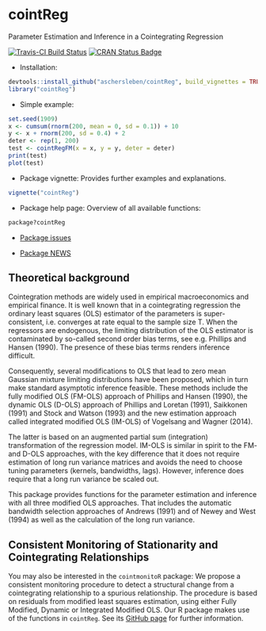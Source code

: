 # cointReg

Parameter Estimation and Inference in a Cointegrating Regression

[![Travis-CI Build Status](https://travis-ci.org/aschersleben/cointReg.svg?branch=master)](https://travis-ci.org/aschersleben/cointReg)
[![CRAN Status Badge](http://www.r-pkg.org/badges/version/cointReg)](https://cran.r-project.org/package=cointReg)

* Installation:
```r
devtools::install_github("aschersleben/cointReg", build_vignettes = TRUE)
library("cointReg")
```

* Simple example:
```r
set.seed(1909)
x <- cumsum(rnorm(200, mean = 0, sd = 0.1)) + 10
y <- x + rnorm(200, sd = 0.4) + 2
deter <- rep(1, 200)
test <- cointRegFM(x = x, y = y, deter = deter)
print(test)
plot(test)
```

* Package vignette: Provides further examples and explanations.
```r
vignette("cointReg")
```

* Package help page: Overview of all available functions:
```r
package?cointReg
```

* [Package issues](https://github.com/aschersleben/cointReg/issues)

* [Package NEWS](https://github.com/aschersleben/cointReg/blob/master/inst/NEWS.md)


## Theoretical background

Cointegration methods are widely used in empirical macroeconomics and empirical finance. It is well known that in a cointegrating regression the ordinary least squares (OLS) estimator of the parameters is super-consistent, i.e. converges at rate equal to the sample size T. When the regressors are endogenous, the limiting distribution of the OLS estimator is contaminated by so-called second order bias terms, see e.g. Phillips and Hansen (1990). The presence of these bias terms renders inference difficult.

Consequently, several modifications to OLS that lead to zero mean Gaussian mixture limiting distributions have been proposed, which in turn make standard asymptotic inference feasible. These methods include the fully modified OLS (FM-OLS) approach of Phillips and Hansen (1990), the dynamic OLS (D-OLS) approach of Phillips and Loretan (1991), Saikkonen (1991) and Stock and Watson (1993) and the new estimation approach called integrated modified OLS (IM-OLS) of Vogelsang and Wagner (2014).

The latter is based on an augmented partial sum (integration) transformation of the regression model. IM-OLS is similar in spirit to the FM- and D-OLS approaches, with the key difference that it does not require estimation of long run variance matrices and avoids the need to choose tuning parameters (kernels, bandwidths, lags). However, inference does require that a long run variance be scaled out.

This package provides functions for the parameter estimation and inference with all three modified OLS approaches. That includes the automatic bandwidth selection approaches of Andrews (1991) and of Newey and West (1994) as well as the calculation of the long run variance.



## Consistent Monitoring of Stationarity and Cointegrating Relationships

You may also be interested in the `cointmonitoR` package: We propose a consistent monitoring procedure to detect a structural change from a cointegrating relationship to a spurious relationship. The procedure is based on residuals from modified least squares estimation, using either Fully Modified, Dynamic or Integrated Modified OLS. Our R package makes use of the functions in `cointReg`. See its [GitHub page](https://github.com/aschersleben/cointmonitoR) for further information.
